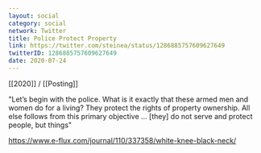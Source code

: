 ```yaml
---
layout: social
category: social
network: Twitter
title: Police Protect Property
link: https://twitter.com/steinea/status/1286885757609627649
twitterID: 1286885757609627649
date: 2020-07-24
---
```


[[2020]] / [[Posting]]

"Let’s begin with the police. What is it exactly that these armed men and women do for a living? They protect the rights of property ownership. All else follows from this primary objective ... [they] do not serve and protect people, but things"

<https://www.e-flux.com/journal/110/337358/white-knee-black-neck/>
